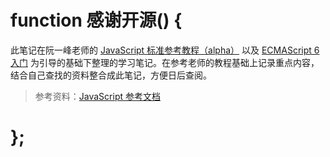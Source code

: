 # function 感谢开源() {

此笔记在阮一峰老师的 [JavaScript 标准参考教程（alpha）](http://javascript.ruanyifeng.com/) 以及 [ECMAScript 6 入门](http://es6.ruanyifeng.com/) 为引导的基础下整理的学习笔记。在参考老师的教程基础上记录重点内容，结合自己查找的资料整合成此笔记，方便日后查阅。

> 参考资料：[JavaScript 参考文档](https://developer.mozilla.org/zh-CN/docs/Web/JavaScript/Reference/)

# };
